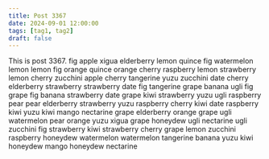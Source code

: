 ```yaml
---
title: Post 3367
date: 2024-09-01 12:00:00
tags: [tag1, tag2]
draft: false
---
```

This is post 3367.
fig
apple
xigua
elderberry
lemon
quince
fig
watermelon
lemon
lemon
fig
orange
quince
orange
cherry
raspberry
lemon
strawberry
lemon
cherry
zucchini
apple
cherry
tangerine
yuzu
zucchini
date
cherry
elderberry
strawberry
strawberry
date
fig
tangerine
grape
banana
ugli
fig
grape
fig
banana
strawberry
date
grape
kiwi
strawberry
yuzu
ugli
raspberry
pear
pear
elderberry
strawberry
yuzu
raspberry
cherry
kiwi
date
raspberry
kiwi
yuzu
kiwi
mango
nectarine
grape
elderberry
orange
grape
ugli
watermelon
pear
orange
yuzu
xigua
grape
honeydew
ugli
nectarine
ugli
zucchini
fig
strawberry
kiwi
strawberry
cherry
grape
lemon
zucchini
raspberry
honeydew
watermelon
watermelon
tangerine
banana
yuzu
kiwi
honeydew
mango
honeydew
nectarine
